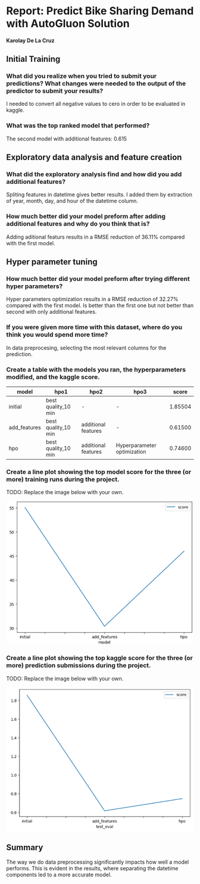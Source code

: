 # Report: Predict Bike Sharing Demand with AutoGluon Solution
#### Karolay De La Cruz

## Initial Training
### What did you realize when you tried to submit your predictions? What changes were needed to the output of the predictor to submit your results?
I needed to convert all negative values to cero in order to be evaluated in kaggle.

### What was the top ranked model that performed?
The second model with additional features: 0.615

## Exploratory data analysis and feature creation
### What did the exploratory analysis find and how did you add additional features?
Spliting features in datetime gives better results. I added them by extraction of year, month, day, and hour of the datetime column.

### How much better did your model preform after adding additional features and why do you think that is?
Adding aditional featurs results in a RMSE reduction of 36.11% compared with the first model.

## Hyper parameter tuning
### How much better did your model preform after trying different hyper parameters?
Hyper parameters optimization  results in a RMSE reduction of 32.27% compared with the first model. Is better than the first one but not better than second with only additional features.


### If you were given more time with this dataset, where do you think you would spend more time?
In data preprocesing, selecting the most relevant columns for the prediction.

### Create a table with the models you ran, the hyperparameters modified, and the kaggle score.
|model|hpo1|hpo2|hpo3|score|
|--|--|--|--|--|
|initial|best quality,10 min|-|-|1.85504|
|add_features|best quality,10 min|additional features|-|0.61500|
|hpo|best quality,10 min|additional features|Hyperparameter optimization|0.74600|

### Create a line plot showing the top model score for the three (or more) training runs during the project.

TODO: Replace the image below with your own.

![model_train_score.png](img/model_train_score.png)

### Create a line plot showing the top kaggle score for the three (or more) prediction submissions during the project.

TODO: Replace the image below with your own.

![model_test_score.png](img/model_test_score.png)

## Summary
The way we do data preprocessing significantly impacts how well a model performs. This is evident in the results, where separating the datetime components led to a more accurate model.

